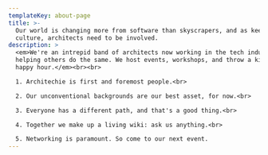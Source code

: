 ```yaml
---
templateKey: about-page
title: >-
  Our world is changing more from software than skyscrapers, and as keepers of
  culture, architects need to be involved.
description: >
  <em>We're an intrepid band of architects now working in the tech industry and
  helping others do the same. We host events, workshops, and throw a killer
  happy hour.</em><br><br>

  1. Architechie is first and foremost people.<br>

  2. Our unconventional backgrounds are our best asset, for now.<br>

  3. Everyone has a different path, and that's a good thing.<br>

  4. Together we make up a living wiki: ask us anything.<br>

  5. Networking is paramount. So come to our next event.
---
```


